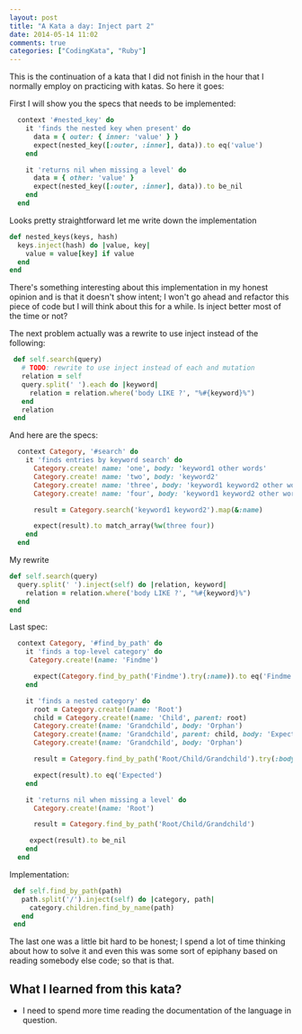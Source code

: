 ```yaml
---
layout: post
title: "A Kata a day: Inject part 2"
date: 2014-05-14 11:02
comments: true
categories: ["CodingKata", "Ruby"]
---
```


This is the continuation of a kata that I did not finish in the hour that
I normally employ on practicing with katas. So here it goes: 

First I will show you the specs that needs to be implemented: 

```ruby
  context '#nested_key' do
    it 'finds the nested key when present' do
      data = { outer: { inner: 'value' } }
      expect(nested_key([:outer, :inner], data)).to eq('value')
    end

    it 'returns nil when missing a level' do
      data = { other: 'value' }
      expect(nested_key([:outer, :inner], data)).to be_nil
    end
  end
```

Looks pretty straightforward let me write down the implementation

```ruby
def nested_keys(keys, hash)
  keys.inject(hash) do |value, key| 
    value = value[key] if value
  end 
end
```

There's something interesting about this implementation in my honest opinion
and is that it doesn't show intent; I won't go ahead and refactor this piece of
code but I will think about this for a while. Is inject better most of the time
or not?

The next problem actually was a rewrite to use inject instead of the following: 

```ruby
 def self.search(query)
   # TODO: rewrite to use inject instead of each and mutation
   relation = self
   query.split(' ').each do |keyword|
     relation = relation.where('body LIKE ?', "%#{keyword}%")
   end
   relation
 end
```

And here are the specs:

```ruby
  context Category, '#search' do
    it 'finds entries by keyword search' do
      Category.create! name: 'one', body: 'keyword1 other words'
      Category.create! name: 'two', body: 'keyword2'
      Category.create! name: 'three', body: 'keyword1 keyword2 other words'
      Category.create! name: 'four', body: 'keyword1 keyword2 other words'

      result = Category.search('keyword1 keyword2').map(&:name)

      expect(result).to match_array(%w(three four))
    end
  end
```

My rewrite

```ruby
def self.search(query)
  query.split(' ').inject(self) do |relation, keyword|
    relation = relation.where('body LIKE ?', "%#{keyword}%")
  end
end
```

Last spec: 

```ruby
  context Category, '#find_by_path' do
    it 'finds a top-level category' do
     Category.create!(name: 'Findme')

      expect(Category.find_by_path('Findme').try(:name)).to eq('Findme')
    end

    it 'finds a nested category' do
      root = Category.create!(name: 'Root')
      child = Category.create!(name: 'Child', parent: root)
      Category.create!(name: 'Grandchild', body: 'Orphan')
      Category.create!(name: 'Grandchild', parent: child, body: 'Expected')
      Category.create!(name: 'Grandchild', body: 'Orphan')

      result = Category.find_by_path('Root/Child/Grandchild').try(:body)

      expect(result).to eq('Expected')
    end

    it 'returns nil when missing a level' do
      Category.create!(name: 'Root')

      result = Category.find_by_path('Root/Child/Grandchild')

     expect(result).to be_nil
    end
  end
```

Implementation: 

```ruby
 def self.find_by_path(path)
   path.split('/').inject(self) do |category, path|
     category.children.find_by_name(path)
   end
 end
```

The last one was a little bit hard to be honest; I spend a lot of time thinking
about how to solve it and even this was some sort of epiphany based on reading
somebody else code; so that is that. 

## What I learned from this kata?
* I need to spend more time reading the documentation of the language in
question. 
